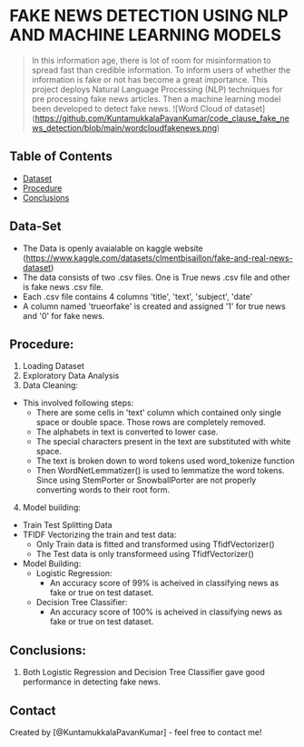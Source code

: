 # FAKE NEWS DETECTION USING NLP AND MACHINE LEARNING MODELS
> In this information age, there is lot of room for misinformation to spread fast than credible information. To inform users of whether the information is fake or not has become a great importance. This project deploys Natural Language Processing (NLP) techniques for pre processing fake news articles. Then a machine learning model been developed to detect fake news.
![Word Cloud of dataset] (https://github.com/KuntamukkalaPavanKumar/code_clause_fake_news_detection/blob/main/wordcloudfakenews.png)


## Table of Contents
* [Dataset](#data-set)
* [Procedure](#procedure)
* [Conclusions](#conclusions)


## Data-Set
- The Data is openly avaialable on kaggle website (https://www.kaggle.com/datasets/clmentbisaillon/fake-and-real-news-dataset)
- The data consists of two .csv files. One is True news .csv file and other is fake news .csv file.
- Each .csv file contains 4 columns 'title', 'text', 'subject', 'date'
- A column named 'trueorfake' is created and assigned '1' for true news and '0' for fake news.

## Procedure:
1. Loading Dataset
2. Exploratory Data Analysis
3. Data Cleaning:
- This involved following steps:
    - There are some cells in 'text' column which contained only single space or double space. Those rows are completely removed.
    - The alphabets in text is converted to lower case.
    - The special characters present in the text are substituted with white space.
    - The text is broken down to word tokens used word_tokenize function
    - Then WordNetLemmatizer() is used to lemmatize the word tokens. Since using StemPorter or SnowballPorter are not properly converting words to their root form.
4. Model building:
- Train Test Splitting Data
- TFIDF Vectorizing the train and test data:
    - Only Train data is fitted and transformed using TfidfVectorizer()
    - The Test data is only transformeed using TfidfVectorizer()
- Model Building:
    - Logistic Regression:
        - An accuracy score of 99% is acheived in classifying news as fake or true on test dataset.
    - Decision Tree Classifier:
        - An accuracy score of 100% is acheived in classifying news as fake or true on test dataset.

## Conclusions:
1. Both Logistic Regression and Decision Tree Classifier gave good performance in detecting fake news.

## Contact
Created by [@KuntamukkalaPavanKumar] - feel free to contact me!